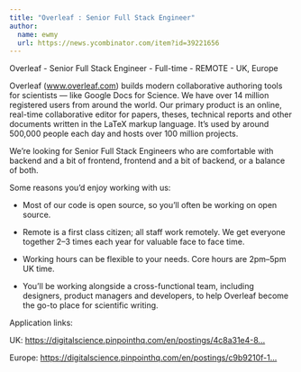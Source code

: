 ```yaml
---
title: "Overleaf : Senior Full Stack Engineer"
author:
  name: ewmy
  url: https://news.ycombinator.com/item?id=39221656
---
```

Overleaf - Senior Full Stack Engineer - Full-time - REMOTE - UK, Europe

Overleaf (www.overleaf.com) builds modern collaborative authoring tools for scientists — like Google Docs for Science. We have over 14 million registered users from around the world. Our primary product is an online, real-time collaborative editor for papers, theses, technical reports and other documents written in the LaTeX markup language. It’s used by around 500,000 people each day and hosts over 100 million projects.

We’re looking for Senior Full Stack Engineers who are comfortable with backend and a bit of frontend, frontend and a bit of backend, or a balance of both.

Some reasons you’d enjoy working with us:

- Most of our code is open source, so you’ll often be working on open source.

- Remote is a first class citizen; all staff work remotely. We get everyone together 2–3 times each year for valuable face to face time.

- Working hours can be flexible to your needs. Core hours are 2pm–5pm UK time.

- You’ll be working alongside a cross-functional team, including designers, product managers and developers, to help Overleaf become the go-to place for scientific writing.

Application links:

UK: <a href="https:&#x2F;&#x2F;digitalscience.pinpointhq.com&#x2F;en&#x2F;postings&#x2F;4c8a31e4-8a86-4bb3-bb68-868e6d32c0b0" rel="nofollow">https:&#x2F;&#x2F;digitalscience.pinpointhq.com&#x2F;en&#x2F;postings&#x2F;4c8a31e4-8...</a>

Europe: <a href="https:&#x2F;&#x2F;digitalscience.pinpointhq.com&#x2F;en&#x2F;postings&#x2F;c9b9210f-1f8c-44e9-a73b-14d07ede3bcb" rel="nofollow">https:&#x2F;&#x2F;digitalscience.pinpointhq.com&#x2F;en&#x2F;postings&#x2F;c9b9210f-1...</a>
